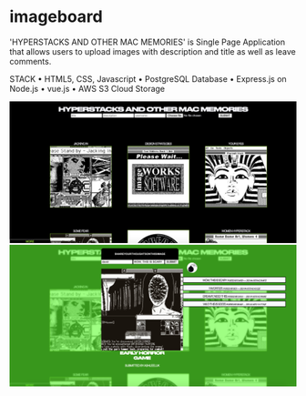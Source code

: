 # imageboard

'HYPERSTACKS AND OTHER MAC MEMORIES' is Single Page Application that allows users to upload images with description and title as well as leave comments. 

STACK
• HTML5, CSS, Javascript
• PostgreSQL Database
• Express.js on Node.js
• vue.js 
• AWS S3 Cloud Storage


![](public/images/imageboard3.png)
![](public/images/imageboard2.png)
